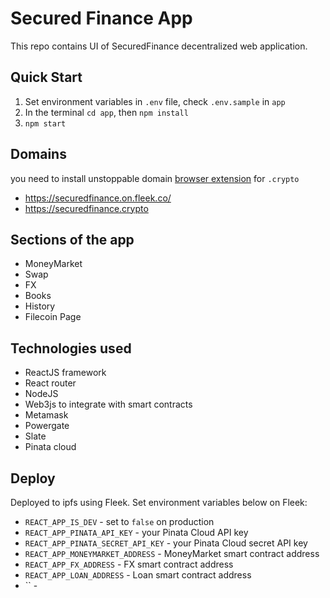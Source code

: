# Secured Finance App

This repo contains UI of SecuredFinance decentralized web application.

## Quick Start

1. Set environment variables in `.env` file, check `.env.sample` in `app`
2. In the terminal `cd app`, then `npm install`
3. `npm start`

## Domains 
you need to install unstoppable domain [browser extension](https://chrome.google.com/webstore/detail/unstoppable-extension/beelkklmblgdljamcmoffgfbdddfpnnl?hl=en) for `.crypto`
- https://securedfinance.on.fleek.co/
- https://securedfinance.crypto


## Sections of the app

- MoneyMarket
- Swap
- FX
- Books
- History
- Filecoin Page

## Technologies used

- ReactJS framework
- React router
- NodeJS
- Web3js to integrate with smart contracts
- Metamask
- Powergate
- Slate
- Pinata cloud

## Deploy

Deployed to ipfs using Fleek.
Set environment variables below on Fleek:
- `REACT_APP_IS_DEV` - set to `false` on production
- `REACT_APP_PINATA_API_KEY` - your Pinata Cloud API key
- `REACT_APP_PINATA_SECRET_API_KEY` - your Pinata Cloud secret API key
- `REACT_APP_MONEYMARKET_ADDRESS` - MoneyMarket smart contract address
- `REACT_APP_FX_ADDRESS` - FX smart contract address
- `REACT_APP_LOAN_ADDRESS` - Loan smart contract address
- `` - 
